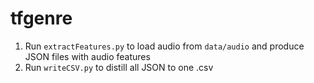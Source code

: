 # tfgenre

1. Run `extractFeatures.py` to load audio from `data/audio` and produce JSON files with audio features
2. Run `writeCSV.py` to distill all JSON to one .csv
